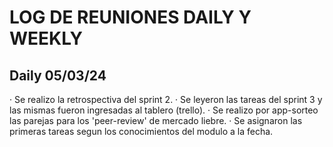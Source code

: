 # LOG DE REUNIONES DAILY Y WEEKLY

## Daily 05/03/24

· Se realizo la retrospectiva del sprint 2.
· Se leyeron las tareas del sprint 3 y las mismas fueron ingresadas al tablero (trello).
· Se realizo por app-sorteo las parejas para los 'peer-review' de mercado liebre.
· Se asignaron las primeras tareas segun los conocimientos del modulo a la fecha.